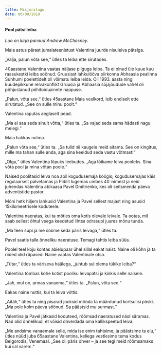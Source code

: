 ```yaml
---
title: Misjonilugu
date: 06/09/2019
---
```


#### Pool pätsi leiba

_Loo on kirja pannud Andrew McChesney._

Maia astus pärast jumalateenistust Valentina juurde nisuleiva pätsiga.

„Valja, palun võta see,“ ütles ta leiba ette sirutades.

40aastane Valentina vaatas näljase pilguga leiba. Ta ei olnud üle kuue kuu raasukestki leiba söönud. Gruusiast lahkulööva piirkonna Abhaasia pealinna Suhhumi poelettidelt oli võimatu leiba leida. Oli 1993. aasta ning kuudepikkune relvakonflikt Gruusia ja Abhaasia sõjajõudude vahel oli põhjustanud põhitoiduainete nappuse.

„Palun, võta see,“ ütles 45aastane Maia veelkord, leib endiselt ette sirutatud. „See on sulle minu poolt.“

Valentina raputas aeglaselt pead.

„Ma ei saa seda sinult võtta,“ ütles ta. „Sa vajad seda sama hädasti nagu meiegi.“

Maia hakkas nutma.

„Palun võta see,“ ütles ta. „Sa tulid nii kaugele meid aitama. See on kingitus, mille ma tahan sulle anda, aga sina keeldud seda vastu võtmast!“

„Olgu,“ ütles Valentina lõpuks leebudes. „Aga lõikame leiva pooleks. Sina võta pool ja mina võtan poole.“

Naised poolitasid leiva noa abil kogudusemaja köögis; kogudusemajas käis regulaarselt palvetamas ja Piiblit lugemas umbes 40 inimest ja neid juhendas Valentina abikaasa Pavel Dmitrienko, kes oli seitsmenda päeva adventistide pastor.

Mõni hetk hiljem lahkusid Valentina ja Pavel sellest majast ning asusid 15kilomeetrisele koduteele.

Valentina naeratas, kui ta mõtles oma kotis olevale leivale. Ta ootas, mil saab sellest õhtul veega keedetud lihtsa odrasupi juures mõnu tunda.

„Ma teen supi ja me sööme seda päris leivaga,“ ütles ta.

Pavel saatis talle õnneliku naeratuse. Temagi tahtis leiba süüa.

Poolel teel koju kohtas abielupaar ühel sillal eakat naist. Naine oli kõhn ja ta riided olid räpased. Naine vaatas Valentinale otsa.

„Tütar,“ ütles ta väriseva häälega, „juhtub sul olema tükike leiba?“

Valentina tõmbas kohe kotist pooliku leivapätsi ja kinkis selle naisele.

„Jah, mul on, armas vanaema,“ ütles ta. „Palun, võta see.“

Eakas naine nuttis, kui ta leiva võttis.

„Aitäh,“ ütles ta ning pisarad jooksid mööda ta määrdunud kortsulisi põski. „Ma pole kolm päeva söönud. Sa päästsid mu surmast.“

Valentina ja Pavel jätkasid koduteed, rõõmsad naeratused näol säramas. Nad olid õnnelikud, et võisid ohverdada oma kallikspeetud leiva.

„Me andsime vanaemale selle, mida ise enim tahtsime, ja päästsime ta elu,“ ütles nüüd juba 65aastane Valentina, kellega vestlesime tema kodus Belgorodis, Venemaal. „See oli päris ohver – ja see tegi meid rõõmsamaks kui iial varem.“